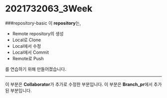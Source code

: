 # 2021732063_3Week
###repository-basic
 이 **repository**는,  

- Remote repository의 생성  
- Local로 Clone  
- Local에서 수정  
- Local에서 Commit  
- Remote로 Push  

를 연습하기 위해 만들어졌습니다.  

---

  이 부분은 **Collaborator**가 추가로 수정한 부분입니다.
  이 부분은 **Branch_pr**에서 추가된 부분입니다.
